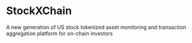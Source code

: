 # StockXChain
A new generation of US stock tokenized asset monitoring and transaction aggregation platform for on-chain investors
